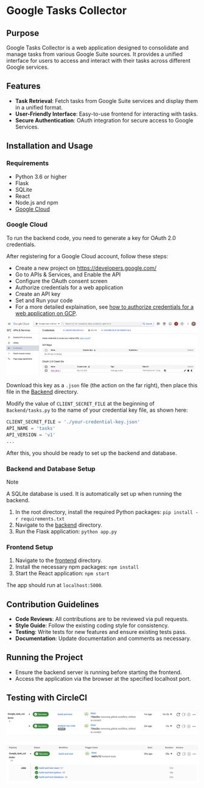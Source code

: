 # Google Tasks Collector

## Purpose
Google Tasks Collector is a web application designed to consolidate and manage tasks from various Google Suite sources. It provides a unified interface for users to access and interact with their tasks across different Google services.

## Features
- **Task Retrieval**: Fetch tasks from Google Suite services and display them in a unified format.
- **User-Friendly Interface**: Easy-to-use frontend for interacting with tasks.
- **Secure Authentication**: OAuth integration for secure access to Google Services.

## Installation and Usage

### Requirements
- Python 3.6 or higher
- Flask
- SQLite
- React
- Node.js and npm
- [Google Cloud](#google-cloud)

### Google Cloud
To run the backend code, you need to generate a key for OAuth 2.0 credentials.

After registering for a Google Cloud account, follow these steps: 
- Create a new project on https://developers.google.com/
- Go to APIs & Services, and Enable the API
- Configure the OAuth consent screen
- Authorize credentials for a web application
- Create an API key
- Set and Run your code
- For a more detailed explaination, see [how to authorize credentials for a web application on GCP](https://developers.google.com/tasks/quickstart/js#authorize_credentials_for_a_web_application).

![An image showing the Google Cloud dashboard. A project named "Google task collector" is open. In the credentials tab, there is an "OAuth 2.0 Client IDs" section, which currently lists one client ID for the Google Tasks application.](./docs/images/Google_Cloud_dashboard.png)

Download this key as a `.json` file (the action on the far right), then place this file in the [Backend](./Backend/) directory. 

Modify the value of `CLIENT_SECRET_FILE` at the beginning of `Backend/tasks.py` to the name of your credential key file, as shown here:

```python
CLIENT_SECRET_FILE = './your-credential-key.json'
API_NAME = 'tasks'
API_VERSION = 'v1'
...
```

After this, you should be ready to set up the backend and database.

### Backend and Database Setup

> [!NOTE]
> A SQLite database is used. It is automatically set up when running the backend.

1. In the root directory, install the required Python packages: `pip install -r requirements.txt`
2. Navigate to the [backend](./Backend/) directory.
3. Run the Flask application: `python app.py`

### Frontend Setup
1. Navigate to the [frontend](./tasks-frontend/) directory.
2. Install the necessary npm packages: `npm install`
3. Start the React application: `npm start`

The app should run at `localhost:5000`.

## Contribution Guidelines
- **Code Reviews**: All contributions are to be reviewed via pull requests.
- **Style Guide**: Follow the existing coding style for consistency.
- **Testing**: Write tests for new features and ensure existing tests pass.
- **Documentation**: Update documentation and comments as necessary.

## Running the Project
- Ensure the backend server is running before starting the frontend.
- Access the application via the browser at the specified localhost port.

## Testing with CircleCI

![](./docs/images/circleCI_testcases.png)

![](./docs/images/build-and-test_working.png)
